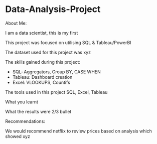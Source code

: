 # Data-Analysis-Project

About Me:

I am a data scientist, this is my first 

This project was focused on utilising SQL & Tableau/PowerBI

The dataset used for this project was xyz

The skills gained during this project:
- SQL: Aggregators, Group BY, CASE WHEN
- Tableau: Dashboard creation
- Excel: VLOOKUPS, Countifs 


The tools used in this project 
SQL, Excel, Tableau

What you learnt


What the results were
2/3 bullet 

Recommendations: 

We would recommend netflix to review prices based on analysis which showed xyz

